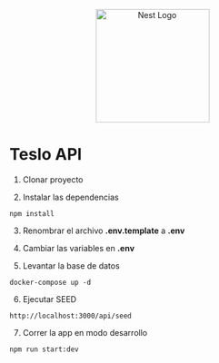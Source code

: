 <p align="center">
  <a href="http://nestjs.com/" target="blank"><img src="https://nestjs.com/img/logo-small.svg" width="200" alt="Nest Logo" /></a>
</p>

# Teslo API

1. Clonar proyecto

2. Instalar las dependencias
```
npm install
```

3. Renombrar el archivo __.env.template__ a __.env__

4. Cambiar las variables en __.env__

5. Levantar la base de datos

```
docker-compose up -d
```

6. Ejecutar SEED
```
http://localhost:3000/api/seed
```

7. Correr la app en modo desarrollo
```
npm run start:dev
```
